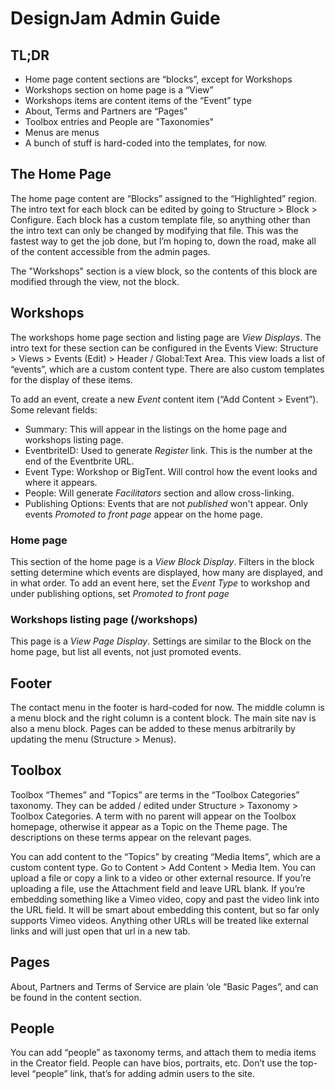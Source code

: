 # DesignJam Admin Guide

## TL;DR
 - Home page content sections are “blocks”, except for Workshops
 - Workshops section on home page is a “View”
 - Workshops items are content items of the “Event” type
 - About, Terms and Partners are “Pages”
 - Toolbox entries and People are "Taxonomies"
 - Menus are menus
 - A bunch of stuff is hard-coded into the templates, for now.

## The Home Page
The home page content are “Blocks”  assigned to the “Highlighted” region. The intro text for each block can be edited by going to Structure > Block > Configure. Each block has a custom template file, so anything other than the intro text can only be changed by modifying that file. This was the fastest way to get the job done, but I’m hoping to, down the road, make all of the content accessible from the admin pages.

The "Workshops" section is a view block, so the contents of this block are modified through the view, not the block.


## Workshops
The workshops home page section and listing page are *View Displays*. The intro text for these section can be configured in the Events View: Structure > Views > Events (Edit) > Header / Global:Text Area. This view loads a list of “events”, which are a custom content type. There are also custom templates for the display of these items.

To add an event, create a new *Event* content item (“Add Content > Event”). Some relevant fields:

 - Summary: This will appear in the listings on the home page and workshops listing page.
 - EventbriteID: Used to generate *Register* link. This is the number at the end of the Eventbrite URL.
 - Event Type: Workshop or BigTent. Will control how the event looks and where it appears.
 - People: Will generate *Facilitators* section and allow cross-linking.
 - Publishing Options: Events that are not *published* won't appear. Only events *Promoted to front page* appear on the home page.

### Home page
This section of the home page is a *View Block Display*. Filters in the block setting determine which events are displayed, how many are displayed, and in what order. To add an event here, set the *Event Type* to workshop and under publishing options, set *Promoted to front page*

### Workshops listing page (/workshops)
This page is a *View Page Display*. Settings are similar to the Block on the home page, but list all events, not just promoted events.


## Footer
The contact menu in the footer is hard-coded for now. The middle column is a menu block and the right column is a content block. The main site nav is also a menu block. Pages can be added to these menus arbitrarily by updating the menu (Structure > Menus).


## Toolbox
Toolbox “Themes” and “Topics” are terms in the “Toolbox Categories” taxonomy. They can be added / edited under Structure > Taxonomy > Toolbox Categories. A term with no parent will appear on the Toolbox homepage, otherwise it appear as a Topic on the Theme page. The descriptions on these terms appear on the relevant pages.

You can add content to the “Topics” by creating “Media Items”, which are a custom content type. Go to Content > Add Content > Media Item. You can upload a file or copy a link to a video or other external resource. If you’re uploading a file, use the Attachment field and leave URL blank. If you’re embedding something like a Vimeo video, copy and past the video link into the URL field. It will be smart about embedding this content, but so far only supports Vimeo videos. Anything other URLs will be treated like external links and will just open that url in a new tab.


## Pages
About, Partners and Terms of Service are plain ‘ole “Basic Pages”, and can be found in the content section.  



## People
You can add “people” as taxonomy terms, and attach them to media items in the Creator field. People can have bios, portraits, etc. Don’t use the top-level “people” link, that’s for adding admin users to the site.
